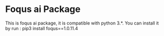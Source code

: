 # Foqus ai Package

This is foqus ai package, it is compatible with python 3.*.
You can install it by run :
pip3 install foqus==1.0.11.4